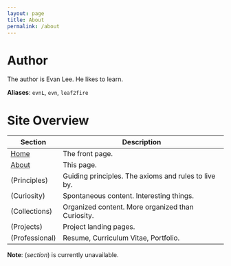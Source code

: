 ```yaml
---
layout: page
title: About
permalink: /about
---
```


# Author

The author is Evan Lee. He likes to learn. 

**Aliases**: `evnL`, `evn`, `leaf2fire`

# Site Overview

| Section | Description |
| --- | --- |
| [Home][home] | The front page. |
| [About][about] | This page. |
| (Principles) | Guiding principles. The axioms and rules to live by. |
| (Curiosity) | Spontaneous content. Interesting things. |
| (Collections) | Organized content. More organized than Curiosity. |
| (Projects) | Project landing pages. |
| (Professional) | Resume, Curriculum Vitae, Portfolio. |

**Note**: (*section*) is currently unavailable.

[home]: /
[about]: /about